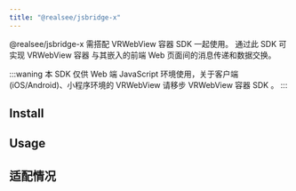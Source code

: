 ```yaml
---
title: "@realsee/jsbridge-x"
---
```



@realsee/jsbridge-x 需搭配 VRWebView 容器 SDK 一起使用。 通过此 SDK 可实现 VRWebView 容器 与其嵌入的前端 Web 页面间的消息传递和数据交换。

:::waning
本 SDK 仅供 Web 端 JavaScript 环境使用，关于客户端(iOS/Android)、小程序环境的 VRWebView 请移步 VRWebView 容器 SDK 。
:::

## Install

## Usage

## 适配情况